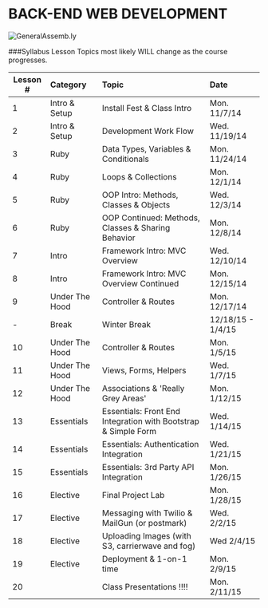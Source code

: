 BACK-END WEB DEVELOPMENT
============================

![GeneralAssemb.ly](https://github.com/generalassembly/ga-ruby-on-rails-for-devs/raw/master/images/ga.png "GeneralAssemb.ly")


###Syllabus
Lesson Topics most likely WILL change as the course progresses. 

| Lesson #    | Category| Topic| Date|
| ------------- |:--------------------------------------------------|:-------------------------------|:-------------------|
| 1 | Intro & Setup |Install Fest & Class Intro | Mon. 11/7/14| 
| 2 | Intro & Setup | Development Work Flow | Wed. 11/19/14| 
| 3 | Ruby | Data Types, Variables & Conditionals | Mon. 11/24/14|
| 4 | Ruby | Loops & Collections | Mon. 12/1/14|
| 5 | Ruby | OOP Intro: Methods, Classes & Objects| Wed. 12/3/14|
| 6 | Ruby | OOP Continued: Methods, Classes & Sharing Behavior| Mon. 12/8/14|
| 7 | Intro| Framework Intro: MVC Overview | Wed. 12/10/14|
| 8 | Intro | Framework Intro: MVC Overview Continued| Mon. 12/15/14|
| 9 | Under The Hood|Controller & Routes| Mon. 12/17/14|
| - | Break| Winter Break | 12/18/15 - 1/4/15|
| 10 | Under The Hood|Controller & Routes| Mon. 1/5/15|
| 11 | Under The Hood| Views, Forms, Helpers| Wed. 1/7/15|
| 12 |Under The Hood|Associations & 'Really Grey Areas'| Mon. 1/12/15|
| 13 | Essentials| Essentials: Front End Integration with Bootstrap & Simple Form| Wed. 1/14/15|
| 14 | Essentials| Essentials: Authentication Integration| Wed. 1/21/15|
| 15 | Essentials| Essentials: 3rd Party API Integration | Mon. 1/26/15|
| 16 | Elective| Final Project Lab| Mon. 1/28/15|
| 17 | Elective| Messaging with Twilio & MailGun (or postmark)| Wed. 2/2/15|
| 18 | Elective|Uploading Images (with S3, carrierwave and fog)| Wed 2/4/15|
| 19| Elective| Deployment & 1-on-1 time| Mon. 2/9/15|
| 20|  | Class Presentations !!!!| Mon. 2/11/15|



















